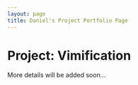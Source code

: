 ```yaml
---
layout: page
title: Daniel's Project Portfolio Page
---
```


# Project: Vimification

More details will be added soon...
